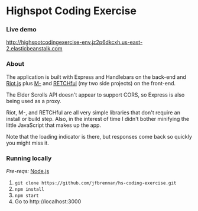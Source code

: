 # Highspot Coding Exercise

### Live demo
http://highspotcodingexercise-env.jz2p6dkcxh.us-east-2.elasticbeanstalk.com 

### About
The application is built with Express and Handlebars on the back-end and [Riot.js](https://riot.js.org) plus [M-](http://m-docs.org) and [RETCHful](https://github.com/jfbrennan/retchful) (my two side projects)  on the front-end.

The Elder Scrolls API doesn't appear to support CORS, so Express is also being used as a proxy.

Riot, M-, and RETCHful are all very simple libraries that don't require an install or build step. Also, in the interest of time I didn't bother minifying the little JavaScript that makes up the app.

Note that the loading indicator is there, but responses come back so quickly you might miss it.

### Running locally
_Pre-reqs:_ [Node.js](https://nodejs.org/en/)

1. `git clone https://github.com/jfbrennan/hs-coding-exercise.git`
1. `npm install`
1. `npm start`
1. Go to http://localhost:3000
